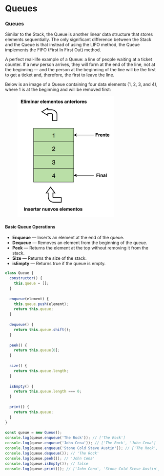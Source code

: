 # Queues

### Queues

Similar to the Stack, the Queue is another linear data structure that stores elements sequentially. The only significant difference between the Stack and the Queue is that instead of using the LIFO method, the Queue implements the FIFO (First In First Out) method.

A perfect real-life example of a Queue: a line of people waiting at a ticket counter. If a new person arrives, they will form at the end of the line, not at the beginning — and the person at the beginning of the line will be the first to get a ticket and, therefore, the first to leave the line.

Below is an image of a Queue containing four data elements (1, 2, 3, and 4), where 1 is at the beginning and will be removed first:

<figure><img src="../.gitbook/assets/image (4).png" alt="" width="316"><figcaption></figcaption></figure>

#### Basic Queue Operations

* **Enqueue** — Inserts an element at the end of the queue.
* **Dequeue** — Removes an element from the beginning of the queue.
* **Peek** — Returns the element at the top without removing it from the stack.
* **Size** — Returns the size of the stack.
* **isEmpty** — Returns true if the queue is empty.

```javascript
class Queue {
  constructor() {
    this.queue = [];
  }

  enqueue(element) {
    this.queue.push(element);
    return this.queue;
  }

  dequeue() {
    return this.queue.shift();
  }

  peek() {
    return this.queue[0];
  }

  size() {
    return this.queue.length;
  }

  isEmpty() {
    return this.queue.length === 0;
  }

  print() {
    return this.queue;
  }
}

const queue = new Queue();
console.log(queue.enqueue('The Rock')); // ['The Rock']
console.log(queue.enqueue('John Cena')); // ['The Rock', 'John Cena']
console.log(queue.enqueue('Stone Cold Steve Austin')); // ['The Rock', 'John Cena', 'Stone Cold Steve Austin']
console.log(queue.dequeue()); // 'The Rock'
console.log(queue.peek()); // 'John Cena'
console.log(queue.isEmpty()); // false
console.log(queue.print()); // ['John Cena', 'Stone Cold Steve Austin']
```
